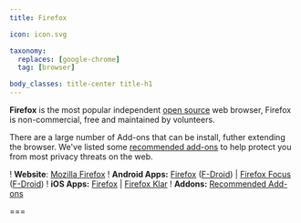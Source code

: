 ```yaml
---
title: Firefox

icon: icon.svg

taxonomy:
  replaces: [google-chrome]
  tag: [browser]

body_classes: title-center title-h1
---
```


**Firefox** is the most popular independent [open source][1] web browser, Firefox is non-commercial, free and maintained by volunteers.

There are a large number of Add-ons that can be install, futher extending the browser. We've listed some [recommended add-ons][2] to help protect you from most privacy threats on the web.

! **Website**: [Mozilla Firefox][3]
! **Android Apps:** [Firefox][4] ([F-Droid][5]) | [Firefox Focus][6] ([F-Droid][7])
! **iOS Apps:** [Firefox][8] | [Firefox Klar][9]
! **Addons:** [Recommended Add-ons][2]

===

[1]: https://web.archive.org/web/20180904102804/https://switching.social/what-is-open-source-software/
[2]: /use/firefox/addons
[3]: https://www.mozilla.org/firefox/
[4]: https://play.google.com/store/apps/details?id=org.mozilla.firefox&noprocess
[5]: https://f-droid.org/en/packages/org.mozilla.fennec_fdroid/
[6]: https://play.google.com/store/apps/details?id=org.mozilla.focus&noprocess
[7]: https://f-droid.org/en/packages/org.mozilla.klar/
[8]: https://apps.apple.com/app/firefox-private-safe-browser/id989804926
[9]: https://apps.apple.com/app/firefox-focus-privacy-browser/id1055677337
